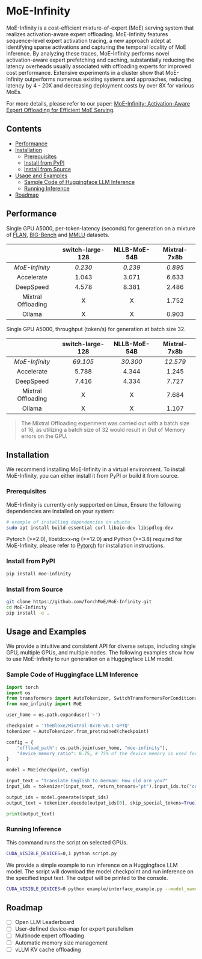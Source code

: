 # MoE-Infinity

MoE-Infinity is a cost-efficient mixture-of-expert (MoE) serving system that realizes activation-aware expert offloading. MoE-Infinity features sequence-level expert activation tracing, a new approach adept at identifying sparse activations and capturing the temporal locality of MoE inference. By analyzing these traces, MoE-Infinity performs novel activation-aware expert prefetching and caching, substantially reducing the latency overheads usually associated with offloading experts for improved cost performance. Extensive experiments in a cluster show that MoE-Infinity outperforms numerous existing systems and approaches, reducing latency by 4 - 20X and decreasing deployment costs by over 8X for various MoEs.

For more details, please refer to our paper: [MoE-Infinity: Activation-Aware Expert Offloading for Efficient MoE Serving](https://arxiv.org/abs/2401.14361).

## Contents
- [Performance](#performance)
- [Installation](#installation)
     - [Prerequisites](#prerequisites)
     - [Install from PyPI](#install-from-pypi)
     - [Install from Source](#install-from-source)
- [Usage and Examples](#usage-and-examples)
     - [Sample Code of Huggingface LLM Inference](#sample-code-of-huggingface-llm-inference)
    - [Running Inference](#running-inference)
- [Roadmap](#roadmap)

## Performance

Single GPU A5000, per-token-latency (seconds) for generation on a mixture of [FLAN](https://huggingface.co/datasets/Muennighoff/flan), [BIG-Bench](https://huggingface.co/datasets/bigbench) and [MMLU](https://huggingface.co/datasets/lukaemon/mmlu) datasets.

|  | switch-large-128 | NLLB-MoE-54B | Mixtral-7x8b |
| :---: | :---: | :---: | :---: |
| *MoE-Infinity* | *0.230*	| *0.239* | *0.895* |
| Accelerate | 1.043 | 3.071 | 6.633 |
|DeepSpeed | 4.578 | 8.381 | 2.486 |
|Mixtral Offloading| X | X | 1.752 | 
|Ollama | X | X | 0.903 |

Single GPU A5000, throughput (token/s) for generation at batch size 32.

|  | switch-large-128 | NLLB-MoE-54B | Mixtral-7x8b |
| :---: | :---: | :---: | :---: |
| *MoE-Infinity* | *69.105*	| *30.300* | *12.579* |
| Accelerate | 5.788 | 4.344 | 1.245 |
|DeepSpeed | 7.416 | 4.334 | 7.727 |
|Mixtral Offloading| X | X | 7.684 | 
|Ollama | X | X | 1.107 |

> The Mixtral Offloading experiment was carried out with a batch size of 16, as utilizing a batch size of 32 would result in Out of Memory errors on the GPU.

## Installation

We recommend installing MoE-Infinity in a virtual environment. To install MoE-Infinity, you can either install it from PyPI or build it from source.

### Prerequisites
MoE-Infinity is currently only supported on Linux, Ensure the following dependencies are installed on your system:

```bash
# example of installing dependencies on ubuntu
sudo apt install build-essential curl libaio-dev libspdlog-dev
```

Pytorch (>=2.0), libstdcxx-ng (>=12.0) and Python (>=3.8) required for MoE-Infinity, please refer to [Pytorch](https://pytorch.org/get-started/locally/) for installation instructions.

### Install from PyPI

```bash
pip install moe-infinity
```

### Install from Source

```bash
git clone https://github.com/TorchMoE/MoE-Infinity.git
cd MoE-Infinity
pip install -e .
```

## Usage and Examples

We provide a intuitive and consistent API for diverse setups, including single GPU, multiple GPUs, and multiple nodes. The following examples show how to use MoE-Infinity to run generation on a Huggingface LLM model.

### Sample Code of Huggingface LLM Inference

```python
import torch
import os
from transformers import AutoTokenizer, SwitchTransformersForConditionalGeneration
from moe_infinity import MoE

user_home = os.path.expanduser('~')

checkpoint = 'TheBloke/Mixtral-8x7B-v0.1-GPTQ'
tokenizer = AutoTokenizer.from_pretrained(checkpoint)

config = {
    "offload_path": os.path.join(user_home, "moe-infinity"),
    "device_memory_ratio": 0.75, # 75% of the device memory is used for caching, change the value according to your device memory size on OOM
}

model = MoE(checkpoint, config)

input_text = "translate English to German: How old are you?"
input_ids = tokenizer(input_text, return_tensors="pt").input_ids.to("cuda:0")

output_ids = model.generate(input_ids)
output_text = tokenizer.decode(output_ids[0], skip_special_tokens=True)

print(output_text)
```

### Running Inference

This command runs the script on selected GPUs.
```bash
CUDA_VISIBLE_DEVICES=0,1 python script.py
```

We provide a simple example to run inference on a Huggingface LLM model. The script will download the model checkpoint and run inference on the specified input text. The output will be printed to the console.

```bash
CUDA_VISIBLE_DEVICES=0 python example/interface_example.py --model_name_or_path "mistralai/Mixtral-8x7B-Instruct-v0.1" --offload_dir <your local path on SSD> 
```

## Roadmap

- [ ] Open LLM Leaderboard
- [ ] User-defined device-map for expert parallelism
- [ ] Multinode expert offloading
- [ ] Automatic memory size management
- [ ] vLLM KV cache offloading
